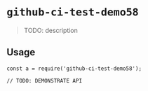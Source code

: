 
# `github-ci-test-demo58`

> TODO: description

## Usage

```
const a = require('github-ci-test-demo58');

// TODO: DEMONSTRATE API
```

